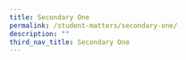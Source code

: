 ```yaml
---
title: Secondary One
permalink: /student-matters/secondary-one/
description: ""
third_nav_title: Secondary One
---
```

